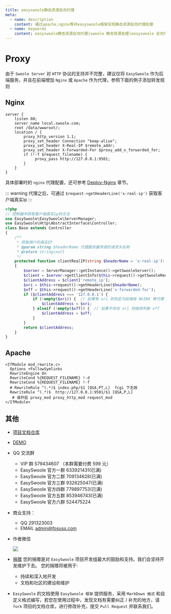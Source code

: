 ```yaml
---
title: easyswoole静态资源反向代理
meta:
  - name: description
    content: 通过apache,nginx等对easyswoole框架实现静态资源反向代理处理
  - name: keywords
    content: easyswoole静态资源反向代理|swoole 静态资源处理|easyswoole 反向代理|swoole 反向代理
---
```

# Proxy
由于 `Swoole Server` 对 `HTTP` 协议的支持并不完整，建议仅将 `EasySwoole` 作为后端服务，并且在前端增加 `Nginx` 或 `Apache` 作为代理，参照下面的例子添加转发规则


## Nginx
```
server {
    listen 80;
    server_name local.swoole.com;
    root /data/wwwroot/;
    location / {
        proxy_http_version 1.1;
        proxy_set_header Connection "keep-alive";
        proxy_set_header X-Real-IP $remote_addr;
        proxy_set_header X-Forwarded-For $proxy_add_x_forwarded_for;
        if (!-f $request_filename) {
             proxy_pass http://127.0.0.1:9501;
        }
    }
}
```

具体部署时的 `nginx` 代理配置，还可参考 [Deploy-Nginx](/Deploy/nginx.md) 章节。

::: warning 
 代理之后，可通过 `$request->getHeaderLine('x-real-ip')` 获取客户端真实ip 
:::

````php
<?php
// 控制器中获取客户端真实ip的方法
use EasySwoole\EasySwoole\ServerManager;
use EasySwoole\Http\AbstractInterface\Controller;
class Base extends Controller
{
    /**
     * 获取用户的真实IP
     * @param string $headerName 代理服务器传递的请求头名称
     * @return string|null
     */
    protected function clientRealIP(string $headerName = 'x-real-ip'): ?string
    {
        $server = ServerManager::getInstance()->getSwooleServer();
        $client = $server->getClientInfo($this->request()->getSwooleRequest()->fd);
        $clientAddress = $client['remote_ip'];
        $xri = $this->request()->getHeaderLine($headerName);
        $xff = $this->request()->getHeaderLine('x-forwarded-for');
        if ($clientAddress === '127.0.0.1') {
            if (!empty($xri)) {  // 如果有 xri 则判定为前端有 NGINX 等代理
                $clientAddress = $xri;
            } elseif (!empty($xff)) {  // 如果不存在 xri 则继续判断 xff
                $clientAddress = $xff;
            }
        }
        return $clientAddress;
    }
}
````

## Apache

```
<IfModule mod_rewrite.c>
  Options +FollowSymlinks
  RewriteEngine On
  RewriteCond %{REQUEST_FILENAME} !-d
  RewriteCond %{REQUEST_FILENAME} !-f
  # RewriteRule ^(.*)$ index.php/$1 [QSA,PT,L]  fcgi 下无效
  RewriteRule ^(.*)$  http://127.0.0.1:9501/$1 [QSA,P,L]
   # 请开启 proxy_mod proxy_http_mod request_mod
</IfModule>
```

## 其他

- [项目文档仓库](https://github.com/easy-swoole/doc-3.7)

- [DEMO](https://github.com/easy-swoole/demo-3.7)

- QQ 交流群
    - VIP 群 579434607 （本群需要付费 599 元）
    - EasySwoole 官方一群 633921431(已满)
    - EasySwoole 官方二群 709134628(已满)
    - EasySwoole 官方三群 932625047(已满)
    - EasySwoole 官方四群 779897753(已满)
    - EasySwoole 官方五群 853946743(已满)
    - EasySwoole 官方六群 524475224
    
- 商业支持：
    - QQ 291323003
    - EMAIL admin@fosuss.com
        
- 作者微信

  ![](/Images/Passage/authWx.png)
    
- [捐赠](/Preface/donate.md) 您的捐赠是对 `EasySwoole` 项目开发组最大的鼓励和支持。我们会坚持开发维护下去。 您的捐赠将被用于:
        
  - 持续和深入地开发
  - 文档和社区的建设和维护
  
- `EasySwoole` 的文档使用 `EasySwoole 框架` 提供服务，采用 `MarkDown 格式` 和自定义格式编写，若您在使用过程中，发现文档有需要纠正 / 补充的地方，请 `fork` 项目的文档仓库，进行修改补充，提交 `Pull Request` 并联系我们。

